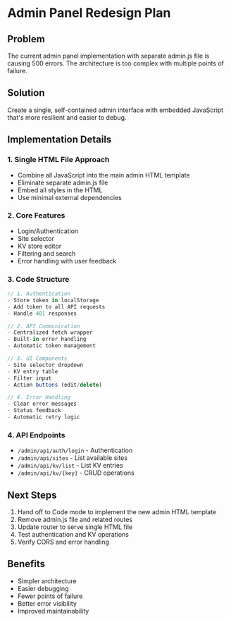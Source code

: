 # Admin Panel Redesign Plan

## Problem
The current admin panel implementation with separate admin.js file is causing 500 errors. The architecture is too complex with multiple points of failure.

## Solution
Create a single, self-contained admin interface with embedded JavaScript that's more resilient and easier to debug.

## Implementation Details

### 1. Single HTML File Approach
- Combine all JavaScript into the main admin HTML template
- Eliminate separate admin.js file
- Embed all styles in the HTML
- Use minimal external dependencies

### 2. Core Features
- Login/Authentication
- Site selector
- KV store editor
- Filtering and search
- Error handling with user feedback

### 3. Code Structure
```javascript
// 1. Authentication
- Store token in localStorage
- Add token to all API requests
- Handle 401 responses

// 2. API Communication
- Centralized fetch wrapper
- Built-in error handling
- Automatic token management

// 3. UI Components
- Site selector dropdown
- KV entry table
- Filter input
- Action buttons (edit/delete)

// 4. Error Handling
- Clear error messages
- Status feedback
- Automatic retry logic
```

### 4. API Endpoints
- `/admin/api/auth/login` - Authentication
- `/admin/api/sites` - List available sites
- `/admin/api/kv/list` - List KV entries
- `/admin/api/kv/{key}` - CRUD operations

## Next Steps
1. Hand off to Code mode to implement the new admin HTML template
2. Remove admin.js file and related routes
3. Update router to serve single HTML file
4. Test authentication and KV operations
5. Verify CORS and error handling

## Benefits
- Simpler architecture
- Easier debugging
- Fewer points of failure
- Better error visibility
- Improved maintainability